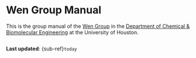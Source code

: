 # Wen Group Manual

This is the group manual of the [Wen Group](https://wengroup.github.io) in the
[Department of Chemical & Biomolecular Engineering](https://www.chee.uh.edu) at the University of Houston.

```{tableofcontents}

```

**Last updated**: {sub-ref}`today`
